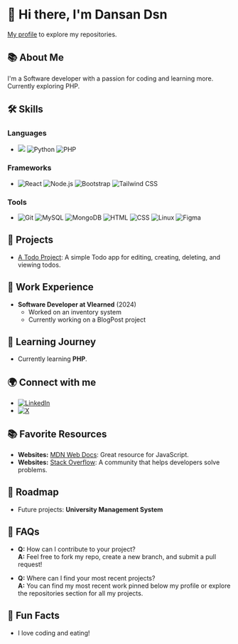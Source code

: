 # 👋 Hi there, I'm Dansan Dsn

[My profile](https://github.com/dansan-dsn?tab=repositories) to explore my repositories.

## 📚 About Me
I'm a Software developer with a passion for coding and learning more. Currently exploring PHP.

## 🛠️ Skills
### Languages
- ![](https://img.shields.io/badge/JavaScript-F7DF1E?style=flat-square&logo=javascript&logoColor=black&label=) ![Python](https://img.shields.io/badge/Python-3776AB?style=flat-square&logo=python&logoColor=white&label=) ![PHP](https://img.shields.io/badge/PHP-777BB4?style=flat-square&logo=php&logoColor=white&label=)

### Frameworks
- ![React](https://img.shields.io/badge/React-61DAFB?style=flat-square&logo=react&logoColor=black&label=) ![Node.js](https://img.shields.io/badge/Node.js-339933?style=flat-square&logo=nodedotjs&logoColor=white&label=) ![Bootstrap](https://img.shields.io/badge/Bootstrap-563D7C?style=flat-square&logo=bootstrap&logoColor=white&label=) ![Tailwind CSS](https://img.shields.io/badge/Tailwind%20CSS-06B6D4?style=flat-square&logo=tailwind-css&logoColor=white&label=)

### Tools
- ![Git](https://img.shields.io/badge/Git-F05032?style=flat-square&logo=git&logoColor=white&label=) ![MySQL](https://img.shields.io/badge/MySQL-005C84?style=flat-square&logo=mysql&logoColor=white&label=) ![MongoDB](https://img.shields.io/badge/MongoDB-47A248?style=flat-square&logo=mongodb&logoColor=white&label=) ![HTML](https://img.shields.io/badge/HTML5-E34F26?style=flat-square&logo=html5&logoColor=white&label=) ![CSS](https://img.shields.io/badge/CSS3-1572B6?style=flat-square&logo=css3&logoColor=white&label=) ![Linux](https://img.shields.io/badge/Linux-FCC624?style=flat-square&logo=linux&logoColor=black&label=) ![Figma](https://img.shields.io/badge/-Figma-000000?style=flat-square&logo=figma&logoColor=white)

## 🌟 Projects
- [A Todo Project](https://github.com/dansan-dsn/Node-Todo): A simple Todo app for editing, creating, deleting, and viewing todos.

## 💼 Work Experience
- **Software Developer at Vlearned** (2024)
  - Worked on an inventory system
  - Currently working on a BlogPost project

## 📖 Learning Journey
- Currently learning **PHP**.

## 🌍 Connect with me
- [![LinkedIn](https://img.shields.io/badge/LinkedIn-0A66C2?style=flat-square&logo=linkedin&logoColor=white)](https://www.linkedin.com/in/Dansan-d.s.n) 
- [![X](https://img.shields.io/badge/X-000000?style=flat-square&logo=x&logoColor=white)](https://x.com/dsn970)

## 📚 Favorite Resources
- **Websites:** [MDN Web Docs](https://developer.mozilla.org/en/): Great resource for JavaScript.
- **Websites:** [Stack Overflow](https://stackoverflow.com): A community that helps developers solve problems.

## 🚀 Roadmap
- Future projects: **University Management System**

## 💬 FAQs
- **Q:** How can I contribute to your project?  
  **A:** Feel free to fork my repo, create a new branch, and submit a pull request!
  
- **Q:** Where can I find your most recent projects?  
  **A:** You can find my most recent work pinned below my profile or explore the repositories section for all my projects.

## 🎉 Fun Facts
- I love coding and eating!
